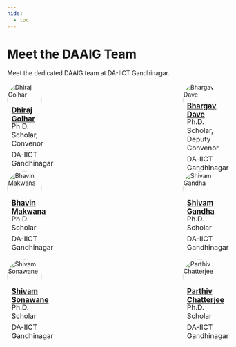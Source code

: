 ```yaml
---
hide:
  - toc
---
```


# Meet the DAAIG Team  

Meet the dedicated DAAIG team at DA-IICT Gandhinagar.


<div class="people-row">
    <div class="row">
        <img src="/../images/Convenor.jpeg" alt="Dhiraj Golhar" style="width:80px; height:80px; border-radius:50%;">
        <div class="info">
            <p style="color: #3366cc; font-weight: bold; font-size: larger; margin-bottom: 2px;"><a href="https://www.linkedin.com/in/dhiraj-golhar-7087b0149/" target="_blank">Dhiraj Golhar</a></p>
            <p style="font-size: medium; margin-top: -5px;">Ph.D. Scholar, Convenor </p>
            <p style="font-size: medium; margin-top: -10px;">DA-IICT Gandhinagar</p>
        </div>
    </div>


<div class="row">
        <img src="/../images/Deputy convenor.jpeg" alt="Bhargav Dave" style="width:80px; height:80px; border-radius:50%;">
        <div class="info">
            <p style="color: #3366cc; font-weight: bold; font-size: larger; margin-bottom: 2px;"><a href="https://www.linkedin.com/in/bhargav-d-dave/" target="_blank">Bhargav Dave</a></p>
            <p style="font-size: medium; margin-top: -5px;">Ph.D. Scholar, Deputy Convenor</p>
            <p style="font-size:medium ; margin-top: -10px;">DA-IICT Gandhinagar</p>
        </div>
    </div>
</div>

<div class="people-row">
    <div class="row">
        <img src="/../images/bhavin.jpeg" alt="Bhavin Makwana" style="width:80px; height:80px; border-radius:50%;">
        <div class="info">
            <p style="color: #3366cc; font-weight: bold; font-size: larger; margin-bottom: 2px;"><a href="https://www.linkedin.com/in/bhavin-makwana-78a3a4183/" 
            target="_blank">Bhavin Makwana</a></p>
            <p style="font-size: medium; margin-top: -5px;">Ph.D. Scholar</p>
            <p style="font-size:medium ; margin-top: -10px;">DA-IICT Gandhinagar</p>
        </div>
    </div>
<div class="row">
        <img src="/../images/Shivam Gandha.jpeg" alt="Shivam Gandha" style="width:80px; height:80px; border-radius:50%;">
        <div class="info">
            <p style="color: #3366cc; font-weight: bold; font-size: larger; margin-bottom: 2px;"><a href="https://www.linkedin.com/in/shivam-gandha-a99b34259//" 
            target="_blank">Shivam Gandha</a></p>
            <p style="font-size: medium; margin-top: -5px;">Ph.D. Scholar</p>
            <p style="font-size:medium ; margin-top: -10px;">DA-IICT Gandhinagar</p>
        </div>
    </div>
</div>

<div class="people-row">
    <div class="row">
        <img src="/../images/Shivam.jpeg" alt="Shivam Sonawane" style="width:80px; height:80px; border-radius:50%;">
        <div class="info">
            <p style="color: #3366cc; font-weight: bold; font-size: larger; margin-bottom: 2px;"><a href="https://www.linkedin.com/in/shivam-sonawane-02124b230/" 
            target="_blank">Shivam Sonawane</a></p>
            <p style="font-size: medium; margin-top: -5px;">Ph.D. Scholar</p>
            <p style="font-size:medium ; margin-top: -10px;">DA-IICT Gandhinagar</p>
        </div>
    </div>

<div class="people-row">
    <div class="row">
        <img src="/../images/parthiv.jpeg" alt="Parthiv Chatterjee" style="width:80px; height:80px; border-radius:50%;">
        <div class="info">
            <p style="color: #3366cc; font-weight: bold; font-size: larger; margin-bottom: 2px;"><a href="https://www.linkedin.com/in/parthiv-chatterjee-ba4231232/" 
            target="_blank">Parthiv Chatterjee</a></p>
            <p style="font-size: medium; margin-top: -5px;">Ph.D. Scholar</p>
            <p style="font-size:medium ; margin-top: -10px;">DA-IICT Gandhinagar</p>
        </div>
    </div>
</div>

<style>
    .people-row {
        display: flex;
        justify-content: flex-start;
        gap: 300px;
        margin-bottom: 35px;
    }

    .person {
        display: flex;
        align-items: center;
        width: 500px; 

    }

    .info {
        margin-left: 10px;
        text-align: left;
        height: 90px; /* Set a fixed height */
        display: flex;
        flex-direction: column;
        justify-content: center; /* Center the text vertically */
    }

    .image {
        display: block;
        max-width: 100%;
        height: auto;
        margin: 0 auto; /* Centers the image horizontally */
    }

</style>